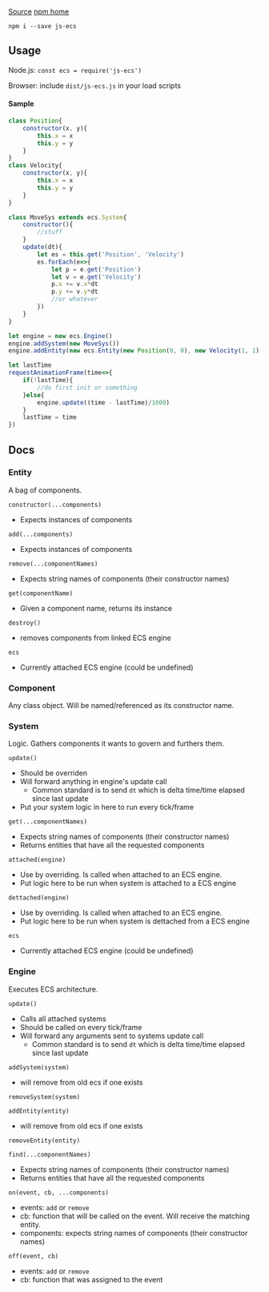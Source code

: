 [Source](https://gitlab.com/JestDotty/js-ecs) 
[npm home](https://www.npmjs.com/package/js-ecs)

`npm i --save js-ecs`

## Usage

Node.js: `const ecs = require('js-ecs')`

Browser: include `dist/js-ecs.js` in your load scripts

#### Sample

```js
class Position{
	constructor(x, y){
		this.x = x
		this.y = y
	}
}
class Velocity{
	constructor(x, y){
		this.x = x
		this.y = y
	}
}

class MoveSys extends ecs.System{
	constructor(){
		//stuff
	}
	update(dt){
		let es = this.get('Position', 'Velocity')
		es.forEach(e=>{
			let p = e.get('Position')
			let v = e.get('Velocity')
			p.x += v.x*dt
			p.y += v.y*dt
			//or whatever
		})
	}
}

let engine = new ecs.Engine()
engine.addSystem(new MoveSys())
engine.addEntity(new ecs.Entity(new Position(0, 0), new Velocity(1, 1)))

let lastTime
requestAnimationFrame(time=>{
	if(!lastTime){
		//do first init or something
	}else{
		engine.update((time - lastTime)/1000)
	}
	lastTime = time
})
```

Docs
---

### Entity
A bag of components.

`constructor(...components)`
- Expects instances of components

`add(...components)`
- Expects instances of components

`remove(...componentNames)`
- Expects string names of components (their constructor names)

`get(componentName)`
- Given a component name, returns its instance

`destroy()`
- removes components from linked ECS engine

`ecs`
- Currently attached ECS engine (could be undefined)

### Component
Any class object. Will be named/referenced as its constructor name.

### System
Logic. Gathers components it wants to govern and furthers them.

`update()`
- Should be overriden
- Will forward anything in engine's update call
	- Common standard is to send `dt` which is delta time/time elapsed since last update
- Put your system logic in here to run every tick/frame

`get(...componentNames)`
- Expects string names of components (their constructor names)
- Returns entities that have all the requested components

`attached(engine)`
- Use by overriding. Is called when attached to an ECS engine.
- Put logic here to be run when system is attached to a ECS engine

`dettached(engine)`
- Use by overriding. Is called when attached to an ECS engine.
- Put logic here to be run when system is dettached from a ECS engine

`ecs`
- Currently attached ECS engine (could be undefined)

### Engine
Executes ECS architecture.

`update()`
- Calls all attached systems
- Should be called on every tick/frame
- Will forward any arguments sent to systems update call
	- Common standard is to send `dt` which is delta time/time elapsed since last update

`addSystem(system)`
- will remove from old ecs if one exists

`removeSystem(system)`

`addEntity(entity)`
- will remove from old ecs if one exists

`removeEntity(entity)`

`find(...componentNames)`
- Expects string names of components (their constructor names)
- Returns entities that have all the requested components

`on(event, cb, ...components)`
- events: `add` or `remove`
- cb: function that will be called on the event. Will receive the matching entity.
- components: expects string names of components (their constructor names)

`off(event, cb)`
- events: `add` or `remove`
- cb: function that was assigned to the event
